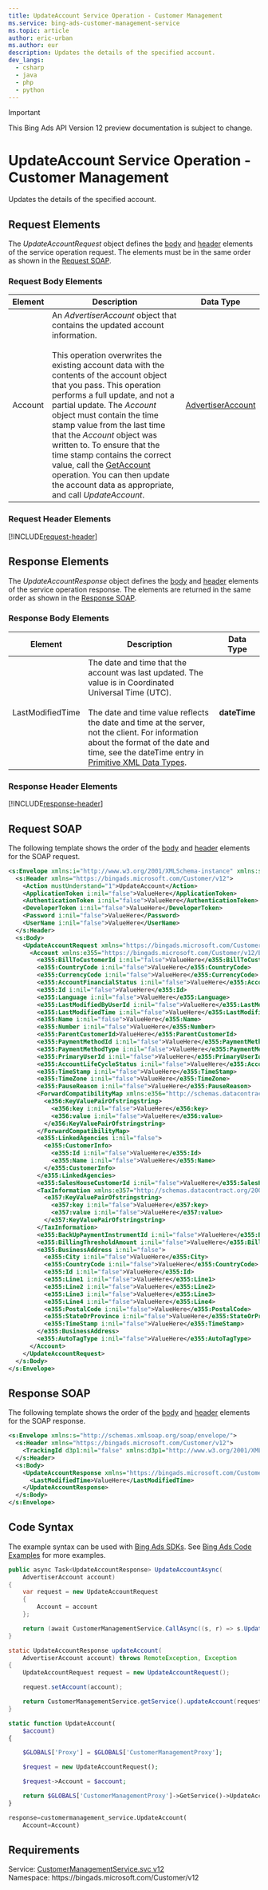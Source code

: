 ```yaml
---
title: UpdateAccount Service Operation - Customer Management
ms.service: bing-ads-customer-management-service
ms.topic: article
author: eric-urban
ms.author: eur
description: Updates the details of the specified account.
dev_langs: 
  - csharp
  - java
  - php
  - python
---
```

> [!IMPORTANT]
> This Bing Ads API Version 12 preview documentation is subject to change.
# UpdateAccount Service Operation - Customer Management
Updates the details of the specified account.

## <a name="request"></a>Request Elements
The *UpdateAccountRequest* object defines the [body](#request-body) and [header](#request-header) elements of the service operation request. The elements must be in the same order as shown in the [Request SOAP](#request-soap). 

### <a name="request-body"></a>Request Body Elements

|Element|Description|Data Type|
|-----------|---------------|-------------|
|<a name="account"></a>Account|An *AdvertiserAccount* object that contains the updated account information.<br /><br />This operation overwrites the existing account data with the contents of the account object that you pass. This operation performs a full update, and not a partial update. The *Account* object must contain the time stamp value from the last time that the *Account* object was written to. To ensure that the time stamp contains the correct value, call the [GetAccount](../customer-management-service/getaccount.md) operation. You can then update the account data as appropriate, and call *UpdateAccount*.|[AdvertiserAccount](advertiseraccount.md)|

### <a name="request-header"></a>Request Header Elements
[!INCLUDE[request-header](./includes/request-header.md)]

## <a name="response"></a>Response Elements
The *UpdateAccountResponse* object defines the [body](#response-body) and [header](#response-header) elements of the service operation response. The elements are returned in the same order as shown in the [Response SOAP](#response-soap).

### <a name="response-body"></a>Response Body Elements

|Element|Description|Data Type|
|-----------|---------------|-------------|
|<a name="lastmodifiedtime"></a>LastModifiedTime|The date and time that the account was last updated. The value is in Coordinated Universal Time (UTC).<br/><br/> The date and time value reflects the date and time at the server, not the client. For information about the format of the date and time, see the dateTime entry in [Primitive XML Data Types](https://go.microsoft.com/fwlink/?linkid=859198).|**dateTime**|

### <a name="response-header"></a>Response Header Elements
[!INCLUDE[response-header](./includes/response-header.md)]

## <a name="request-soap"></a>Request SOAP
The following template shows the order of the [body](#request-body) and [header](#request-header) elements for the SOAP request.

```xml
<s:Envelope xmlns:i="http://www.w3.org/2001/XMLSchema-instance" xmlns:s="http://schemas.xmlsoap.org/soap/envelope/">
  <s:Header xmlns="https://bingads.microsoft.com/Customer/v12">
    <Action mustUnderstand="1">UpdateAccount</Action>
    <ApplicationToken i:nil="false">ValueHere</ApplicationToken>
    <AuthenticationToken i:nil="false">ValueHere</AuthenticationToken>
    <DeveloperToken i:nil="false">ValueHere</DeveloperToken>
    <Password i:nil="false">ValueHere</Password>
    <UserName i:nil="false">ValueHere</UserName>
  </s:Header>
  <s:Body>
    <UpdateAccountRequest xmlns="https://bingads.microsoft.com/Customer/v12">
      <Account xmlns:e355="https://bingads.microsoft.com/Customer/v12/Entities" i:nil="false">
        <e355:BillToCustomerId i:nil="false">ValueHere</e355:BillToCustomerId>
        <e355:CountryCode i:nil="false">ValueHere</e355:CountryCode>
        <e355:CurrencyCode i:nil="false">ValueHere</e355:CurrencyCode>
        <e355:AccountFinancialStatus i:nil="false">ValueHere</e355:AccountFinancialStatus>
        <e355:Id i:nil="false">ValueHere</e355:Id>
        <e355:Language i:nil="false">ValueHere</e355:Language>
        <e355:LastModifiedByUserId i:nil="false">ValueHere</e355:LastModifiedByUserId>
        <e355:LastModifiedTime i:nil="false">ValueHere</e355:LastModifiedTime>
        <e355:Name i:nil="false">ValueHere</e355:Name>
        <e355:Number i:nil="false">ValueHere</e355:Number>
        <e355:ParentCustomerId>ValueHere</e355:ParentCustomerId>
        <e355:PaymentMethodId i:nil="false">ValueHere</e355:PaymentMethodId>
        <e355:PaymentMethodType i:nil="false">ValueHere</e355:PaymentMethodType>
        <e355:PrimaryUserId i:nil="false">ValueHere</e355:PrimaryUserId>
        <e355:AccountLifeCycleStatus i:nil="false">ValueHere</e355:AccountLifeCycleStatus>
        <e355:TimeStamp i:nil="false">ValueHere</e355:TimeStamp>
        <e355:TimeZone i:nil="false">ValueHere</e355:TimeZone>
        <e355:PauseReason i:nil="false">ValueHere</e355:PauseReason>
        <ForwardCompatibilityMap xmlns:e356="http://schemas.datacontract.org/2004/07/System.Collections.Generic" i:nil="false">
          <e356:KeyValuePairOfstringstring>
            <e356:key i:nil="false">ValueHere</e356:key>
            <e356:value i:nil="false">ValueHere</e356:value>
          </e356:KeyValuePairOfstringstring>
        </ForwardCompatibilityMap>
        <e355:LinkedAgencies i:nil="false">
          <e355:CustomerInfo>
            <e355:Id i:nil="false">ValueHere</e355:Id>
            <e355:Name i:nil="false">ValueHere</e355:Name>
          </e355:CustomerInfo>
        </e355:LinkedAgencies>
        <e355:SalesHouseCustomerId i:nil="false">ValueHere</e355:SalesHouseCustomerId>
        <TaxInformation xmlns:e357="http://schemas.datacontract.org/2004/07/System.Collections.Generic" i:nil="false">
          <e357:KeyValuePairOfstringstring>
            <e357:key i:nil="false">ValueHere</e357:key>
            <e357:value i:nil="false">ValueHere</e357:value>
          </e357:KeyValuePairOfstringstring>
        </TaxInformation>
        <e355:BackUpPaymentInstrumentId i:nil="false">ValueHere</e355:BackUpPaymentInstrumentId>
        <e355:BillingThresholdAmount i:nil="false">ValueHere</e355:BillingThresholdAmount>
        <e355:BusinessAddress i:nil="false">
          <e355:City i:nil="false">ValueHere</e355:City>
          <e355:CountryCode i:nil="false">ValueHere</e355:CountryCode>
          <e355:Id i:nil="false">ValueHere</e355:Id>
          <e355:Line1 i:nil="false">ValueHere</e355:Line1>
          <e355:Line2 i:nil="false">ValueHere</e355:Line2>
          <e355:Line3 i:nil="false">ValueHere</e355:Line3>
          <e355:Line4 i:nil="false">ValueHere</e355:Line4>
          <e355:PostalCode i:nil="false">ValueHere</e355:PostalCode>
          <e355:StateOrProvince i:nil="false">ValueHere</e355:StateOrProvince>
          <e355:TimeStamp i:nil="false">ValueHere</e355:TimeStamp>
        </e355:BusinessAddress>
        <e355:AutoTagType i:nil="false">ValueHere</e355:AutoTagType>
      </Account>
    </UpdateAccountRequest>
  </s:Body>
</s:Envelope>
```

## <a name="response-soap"></a>Response SOAP
The following template shows the order of the [body](#response-body) and [header](#response-header) elements for the SOAP response.

```xml
<s:Envelope xmlns:s="http://schemas.xmlsoap.org/soap/envelope/">
  <s:Header xmlns="https://bingads.microsoft.com/Customer/v12">
    <TrackingId d3p1:nil="false" xmlns:d3p1="http://www.w3.org/2001/XMLSchema-instance">ValueHere</TrackingId>
  </s:Header>
  <s:Body>
    <UpdateAccountResponse xmlns="https://bingads.microsoft.com/Customer/v12">
      <LastModifiedTime>ValueHere</LastModifiedTime>
    </UpdateAccountResponse>
  </s:Body>
</s:Envelope>
```

## <a name="example"></a>Code Syntax
The example syntax can be used with [Bing Ads SDKs](~/guides/client-libraries.md). See [Bing Ads Code Examples](~/guides/code-examples.md) for more examples.
```csharp
public async Task<UpdateAccountResponse> UpdateAccountAsync(
	AdvertiserAccount account)
{
	var request = new UpdateAccountRequest
	{
		Account = account
	};

	return (await CustomerManagementService.CallAsync((s, r) => s.UpdateAccountAsync(r), request));
}
```
```java
static UpdateAccountResponse updateAccount(
	AdvertiserAccount account) throws RemoteException, Exception
{
	UpdateAccountRequest request = new UpdateAccountRequest();

	request.setAccount(account);

	return CustomerManagementService.getService().updateAccount(request);
}
```
```php
static function UpdateAccount(
	$account)
{

	$GLOBALS['Proxy'] = $GLOBALS['CustomerManagementProxy'];

	$request = new UpdateAccountRequest();

	$request->Account = $account;

	return $GLOBALS['CustomerManagementProxy']->GetService()->UpdateAccount($request);
}
```
```python
response=customermanagement_service.UpdateAccount(
	Account=Account)
```

## Requirements
Service: [CustomerManagementService.svc v12](https://clientcenter.api.bingads.microsoft.com/Api/CustomerManagement/v12/CustomerManagementService.svc)  
Namespace: https\://bingads.microsoft.com/Customer/v12  


